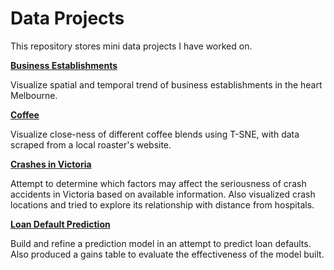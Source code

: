 # Data Projects

This repository stores mini data projects I have worked on.

**[Business Establishments](https://nbviewer.org/github/whchan05/data-projects/blob/main/biz%20est/biz%20est.ipynb)**

Visualize spatial and temporal trend of business establishments in the heart Melbourne.

****[Coffee](https://nbviewer.org/github/whchan05/data-projects/blob/c48a7fda8180c6a7d34e78dbccd4f3433f263939/coffee/coffee.ipynb)****

Visualize close-ness of different coffee blends using T-SNE, with data scraped from a local roaster's website.

****[Crashes in Victoria](https://nbviewer.org/github/whchan05/data-projects/blob/b5299eacd905b0cb54452c275724bfc2ecb5a550/vic%20crash/vic%20crash.ipynb)****

Attempt to determine which factors may affect the seriousness of crash accidents in Victoria based on available information. Also visualized crash locations and tried to explore its relationship with distance from hospitals.

****[Loan Default Prediction](https://nbviewer.org/github/whchan05/data-projects/blob/367dfbfd174c7b0b1a87400fd78e3878870a1999/loan%20default%20prediction/Loan%20Default%20Prediction%20Kaggle.ipynb)****

Build and refine a prediction model in an attempt to predict loan defaults. Also produced a gains table to evaluate the effectiveness of the model built.
